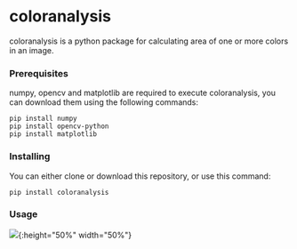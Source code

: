 # **coloranalysis**
coloranalysis is a python package for calculating area of one or more colors in an image.

### **Prerequisites**
numpy, opencv and matplotlib are required to execute coloranalysis, you can download them using the following commands:
```
pip install numpy
pip install opencv-python
pip install matplotlib
```

### **Installing**
You can either clone or download this repository, or use this command:
```
pip install coloranalysis
```

### **Usage**
![](https://github.com/sravyadhulipala/coloranalysis/blob/master/coloranalysis/IPTestRainbow.jpg){:height="50%" width="50%"}
